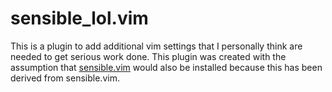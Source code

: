 # sensible_lol.vim

This is a plugin to add additional vim settings that I personally think are needed to get serious work done. This plugin was created with the assumption that [sensible.vim](https://github.com/tpope/vim-sensible) would also be installed because this has been derived from sensible.vim.
